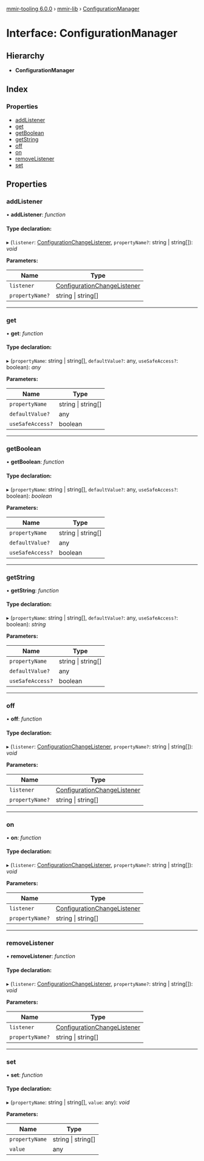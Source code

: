[mmir-tooling 6.0.0](../README.md) › [mmir-lib](../modules/mmir_lib.md) › [ConfigurationManager](mmir_lib.configurationmanager.md)

# Interface: ConfigurationManager

## Hierarchy

* **ConfigurationManager**

## Index

### Properties

* [addListener](mmir_lib.configurationmanager.md#addlistener)
* [get](mmir_lib.configurationmanager.md#get)
* [getBoolean](mmir_lib.configurationmanager.md#getboolean)
* [getString](mmir_lib.configurationmanager.md#getstring)
* [off](mmir_lib.configurationmanager.md#off)
* [on](mmir_lib.configurationmanager.md#on)
* [removeListener](mmir_lib.configurationmanager.md#removelistener)
* [set](mmir_lib.configurationmanager.md#set)

## Properties

###  addListener

• **addListener**: *function*

#### Type declaration:

▸ (`listener`: [ConfigurationChangeListener](../modules/mmir_lib.md#configurationchangelistener), `propertyName?`: string | string[]): *void*

**Parameters:**

Name | Type |
------ | ------ |
`listener` | [ConfigurationChangeListener](../modules/mmir_lib.md#configurationchangelistener) |
`propertyName?` | string &#124; string[] |

___

###  get

• **get**: *function*

#### Type declaration:

▸ (`propertyName`: string | string[], `defaultValue?`: any, `useSafeAccess?`: boolean): *any*

**Parameters:**

Name | Type |
------ | ------ |
`propertyName` | string &#124; string[] |
`defaultValue?` | any |
`useSafeAccess?` | boolean |

___

###  getBoolean

• **getBoolean**: *function*

#### Type declaration:

▸ (`propertyName`: string | string[], `defaultValue?`: any, `useSafeAccess?`: boolean): *boolean*

**Parameters:**

Name | Type |
------ | ------ |
`propertyName` | string &#124; string[] |
`defaultValue?` | any |
`useSafeAccess?` | boolean |

___

###  getString

• **getString**: *function*

#### Type declaration:

▸ (`propertyName`: string | string[], `defaultValue?`: any, `useSafeAccess?`: boolean): *string*

**Parameters:**

Name | Type |
------ | ------ |
`propertyName` | string &#124; string[] |
`defaultValue?` | any |
`useSafeAccess?` | boolean |

___

###  off

• **off**: *function*

#### Type declaration:

▸ (`listener`: [ConfigurationChangeListener](../modules/mmir_lib.md#configurationchangelistener), `propertyName?`: string | string[]): *void*

**Parameters:**

Name | Type |
------ | ------ |
`listener` | [ConfigurationChangeListener](../modules/mmir_lib.md#configurationchangelistener) |
`propertyName?` | string &#124; string[] |

___

###  on

• **on**: *function*

#### Type declaration:

▸ (`listener`: [ConfigurationChangeListener](../modules/mmir_lib.md#configurationchangelistener), `propertyName?`: string | string[]): *void*

**Parameters:**

Name | Type |
------ | ------ |
`listener` | [ConfigurationChangeListener](../modules/mmir_lib.md#configurationchangelistener) |
`propertyName?` | string &#124; string[] |

___

###  removeListener

• **removeListener**: *function*

#### Type declaration:

▸ (`listener`: [ConfigurationChangeListener](../modules/mmir_lib.md#configurationchangelistener), `propertyName?`: string | string[]): *void*

**Parameters:**

Name | Type |
------ | ------ |
`listener` | [ConfigurationChangeListener](../modules/mmir_lib.md#configurationchangelistener) |
`propertyName?` | string &#124; string[] |

___

###  set

• **set**: *function*

#### Type declaration:

▸ (`propertyName`: string | string[], `value`: any): *void*

**Parameters:**

Name | Type |
------ | ------ |
`propertyName` | string &#124; string[] |
`value` | any |
